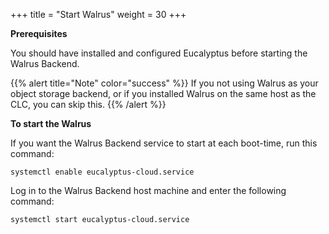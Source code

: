+++
title = "Start Walrus"
weight = 30
+++

**Prerequisites** 

You should have installed and configured Eucalyptus before starting the Walrus Backend. 

{{% alert title="Note" color="success" %}}
If you not using Walrus as your object storage backend, or if you installed Walrus on the same host as the CLC, you can skip this. 
{{% /alert %}}

**To start the Walrus** 

If you want the Walrus Backend service to start at each boot-time, run this command: 

    systemctl enable eucalyptus-cloud.service

Log in to the Walrus Backend host machine and enter the following command: 

    systemctl start eucalyptus-cloud.service

